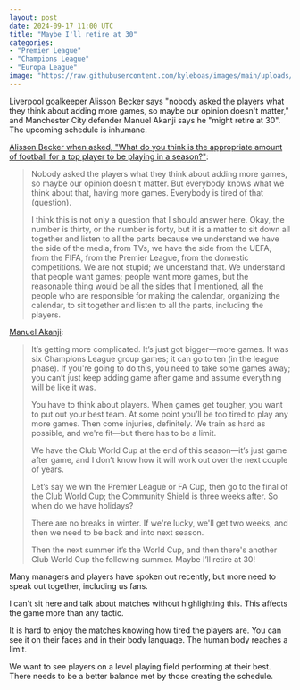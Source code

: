 ```yaml
---
layout: post
date: 2024-09-17 11:00 UTC
title: "Maybe I'll retire at 30"
categories:
- "Premier League"
- "Champions League"
- "Europa League"
image: "https://raw.githubusercontent.com/kyleboas/images/main/uploads/2024/09/16/Image-16Sep2024_23:20:07.png"
---
```


Liverpool goalkeeper Alisson Becker says "nobody asked the players what they think about adding more games, so maybe our opinion doesn't matter," and Manchester City defender Manuel Akanji says he "might retire at 30". The upcoming schedule is inhumane.

<!---more--->

[Alisson Becker when asked, "What do you think is the appropriate amount of football for a top player to be playing in a season?"](https://x.com/skysportsnews/status/1835801994876875170?s=46&t=YC8lQJTh43E_mBQW40Ct2g):

> Nobody asked the players what they think about adding more games, so maybe our opinion doesn't matter. But everybody knows what we think about that, having more games. Everybody is tired of that (question). 
> 
> I think this is not only a question that I should answer here. Okay, the number is thirty, or the number is forty, but it is a matter to sit down all together and listen to all the parts because we understand we have the side of the media, from TVs, we have the side from the UEFA, from the FIFA, from the Premier League, from the domestic competitions. We are not stupid; we understand that. We understand that people want games; people want more games, but the reasonable thing would be all the sides that I mentioned, all the people who are responsible for making the calendar, organizing the calendar, to sit together and listen to all the parts, including the players.

[Manuel Akanji](https://www.mirror.co.uk/sport/football/news/manchester-city-fixtures-akanji-guardiola-33672935):

> It’s getting more complicated. It’s just got bigger—more games. It was six Champions League group games; it can go to ten (in the league phase). If you're going to do this, you need to take some games away; you can’t just keep adding game after game and assume everything will be like it was.
> 
> You have to think about players. When games get tougher, you want to put out your best team. At some point you’ll be too tired to play any more games. Then come injuries, definitely. We train as hard as possible, and we're fit—but there has to be a limit.
> 
> We have the Club World Cup at the end of this season—it’s just game after game, and I don’t know how it will work out over the next couple of years.
> 
> Let’s say we win the Premier League or FA Cup, then go to the final of the Club World Cup; the Community Shield is three weeks after. So when do we have holidays?
> 
> There are no breaks in winter. If we're lucky, we'll get two weeks, and then we need to be back and into next season.
> 
> Then the next summer it’s the World Cup, and then there's another Club World Cup the following summer. Maybe I’ll retire at 30!

Many managers and players have spoken out recently, but more need to speak out together, including us fans.

I can't sit here and talk about matches without highlighting this. This affects the game more than any tactic.

It is hard to enjoy the matches knowing how tired the players are. You can see it on their faces and in their body language. The human body reaches a limit.

We want to see players on a level playing field performing at their best. There needs to be a better balance met by those creating the schedule.